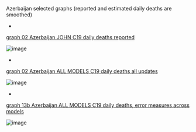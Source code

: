 Azerbaijan selected graphs (reported and estimated daily deaths are smoothed) 

*

[graph 02 Azerbaijan JOHN C19 daily deaths reported](https://github.com/pourmalek/CovidLongitudinal/blob/main/output/countries/Azerbaijan/graph%2002%20Azerbaijan%20JOHN%20C19%20daily%20deaths%20reported.pdf)

![image](https://github.com/pourmalek/CovidLongitudinal/assets/30849720/86cad802-1efa-455c-ad39-4a85fd6e79eb)

*

[graph 02 Azerbaijan ALL MODELS C19 daily deaths all updates](https://github.com/pourmalek/CovidLongitudinal/blob/main/output/countries/Azerbaijan/graph%2002%20Azerbaijan%20ALL%20MODELS%20C19%20daily%20deaths%20all%20updates.pdf)

![image](https://github.com/pourmalek/CovidLongitudinal/assets/30849720/8dbac461-dd59-4940-82c8-53d735564e7d)

*

[graph 13b Azerbaijan ALL MODELS C19 daily deaths, error measures across models](https://github.com/pourmalek/CovidLongitudinal/blob/main/output/countries/Azerbaijan/graph%2013b%20Azerbaijan%20ALL%20MODELS%20C19%20daily%20deaths%2C%20error%20measures%20across%20models.pdf)

![image](https://github.com/pourmalek/CovidLongitudinal/assets/30849720/a500f46e-9221-441a-8f0a-277ea83da3e9)

